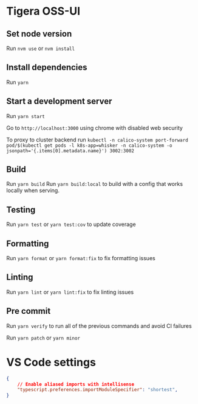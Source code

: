 # Tigera OSS-UI

## Set node version

Run `nvm use` or `nvm install`

## Install dependencies

Run `yarn`

## Start a development server

Run `yarn start`

Go to `http://localhost:3000` using chrome with disabled web security

To proxy to cluster backend run `kubectl -n calico-system port-forward pod/$(kubectl get pods -l k8s-app=whisker -n calico-system -o jsonpath='{.items[0].metadata.name}') 3002:3002`

## Build

Run `yarn build`
Run `yarn build:local` to build with a config that works locally when serving.

## Testing

Run `yarn test` or `yarn test:cov` to update coverage

## Formatting

Run `yarn format` or `yarn format:fix` to fix formatting issues

## Linting

Run `yarn lint` or `yarn lint:fix` to fix linting issues

## Pre commit

Run `yarn verify` to run all of the previous commands and avoid CI failures

Run `yarn patch` or `yarn minor`

# VS Code settings

```settings.json
{
    // Enable aliased imports with intellisense
    "typescript.preferences.importModuleSpecifier": "shortest",
}
```
